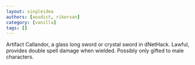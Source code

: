 ```yaml
---
layout: singleidea
authors: [aosdict, rikersan]
category: [vanilla]
tags: []
---
```

Artifact Callandor, a glass long sword or crystal sword in dNetHack. Lawful, provides double spell damage when wielded. Possibly only gifted to male characters.
